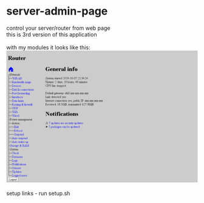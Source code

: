 # server-admin-page
control your server/router from web page<br>
this is 3rd version of this application<br><br>
with my modules it looks like this:<br>
![alt text](https://raw.githubusercontent.com/MissKittin/server-admin-page/master/preview.png)
<br><br>
setup links - run setup.sh
